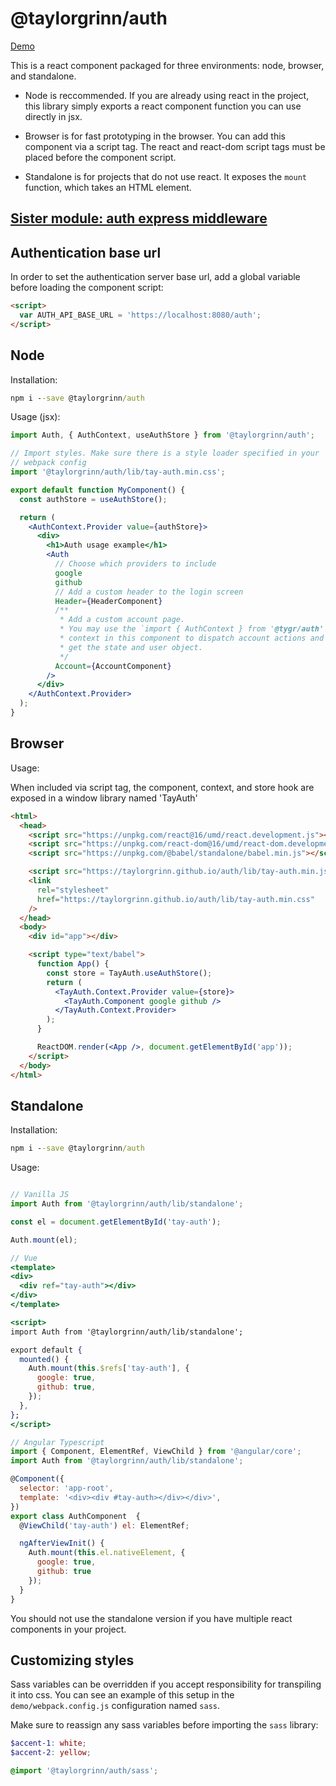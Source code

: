 # @taylorgrinn/auth

[Demo](https://taylorgrinn.github.io/auth)

This is a react component packaged for three environments: node,
browser, and standalone.

- Node is reccommended. If you are already using react in the project, this library simply exports a react component function you can use directly in jsx.

- Browser is for fast prototyping in the browser. You can add this component via a script tag. The react and react-dom script tags must be placed before the component script.

- Standalone is for projects that do not use react. It exposes the `mount` function, which takes an HTML element.

## [Sister module: auth express middleware](https://github.com/taylorgrinn/auth-server)

## Authentication base url

In order to set the authentication server base url, add a global
variable before loading the component script:

```html
<script>
  var AUTH_API_BASE_URL = 'https://localhost:8080/auth';
</script>
```

## Node

Installation:

```cmd
npm i --save @taylorgrinn/auth
```

Usage (jsx):

```jsx
import Auth, { AuthContext, useAuthStore } from '@taylorgrinn/auth';

// Import styles. Make sure there is a style loader specified in your
// webpack config
import '@taylorgrinn/auth/lib/tay-auth.min.css';

export default function MyComponent() {
  const authStore = useAuthStore();

  return (
    <AuthContext.Provider value={authStore}>
      <div>
        <h1>Auth usage example</h1>
        <Auth
          // Choose which providers to include
          google
          github
          // Add a custom header to the login screen
          Header={HeaderComponent}
          /**
           * Add a custom account page.
           * You may use the `import { AuthContext } from '@tygr/auth'
           * context in this component to dispatch account actions and
           * get the state and user object.
           */
          Account={AccountComponent}
        />
      </div>
    </AuthContext.Provider>
  );
}
```

## Browser

Usage:

When included via script tag, the component, context, and store hook
are exposed in a window library named 'TayAuth'

```html
<html>
  <head>
    <script src="https://unpkg.com/react@16/umd/react.development.js"></script>
    <script src="https://unpkg.com/react-dom@16/umd/react-dom.development.js"></script>
    <script src="https://unpkg.com/@babel/standalone/babel.min.js"></script>

    <script src="https://taylorgrinn.github.io/auth/lib/tay-auth.min.js"></script>
    <link
      rel="stylesheet"
      href="https://taylorgrinn.github.io/auth/lib/tay-auth.min.css"
    />
  </head>
  <body>
    <div id="app"></div>

    <script type="text/babel">
      function App() {
        const store = TayAuth.useAuthStore();
        return (
          <TayAuth.Context.Provider value={store}>
            <TayAuth.Component google github />
          </TayAuth.Context.Provider>
        );
      }

      ReactDOM.render(<App />, document.getElementById('app'));
    </script>
  </body>
</html>
```

## Standalone

Installation:

```cmd
npm i --save @taylorgrinn/auth
```

Usage:

```jsx

// Vanilla JS
import Auth from '@taylorgrinn/auth/lib/standalone';

const el = document.getElementById('tay-auth');

Auth.mount(el);

// Vue
<template>
<div>
  <div ref="tay-auth"></div>
</div>
</template>

<script>
import Auth from '@taylorgrinn/auth/lib/standalone';

export default {
  mounted() {
    Auth.mount(this.$refs['tay-auth'], {
      google: true,
      github: true,
    });
  },
};
</script>

// Angular Typescript
import { Component, ElementRef, ViewChild } from '@angular/core';
import Auth from '@taylorgrinn/auth/lib/standalone';

@Component({
  selector: 'app-root',
  template: '<div><div #tay-auth></div></div>',
})
export class AuthComponent  {
  @ViewChild('tay-auth') el: ElementRef;

  ngAfterViewInit() {
    Auth.mount(this.el.nativeElement, {
      google: true,
      github: true
    });
  }
}
```

You should not use the standalone version if you have multiple react
components in your project.

## Customizing styles

Sass variables can be overridden if you accept responsibility for
transpiling it into css. You can see an example of this setup in the
`demo/webpack.config.js` configuration named `sass`.

Make sure to reassign any sass variables before importing the `sass`
library:

```scss
$accent-1: white;
$accent-2: yellow;

@import '@taylorgrinn/auth/sass';
```
